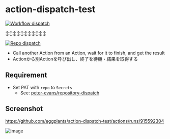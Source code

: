 # action-dispatch-test

[![Workflow dispatch](https://github.com/eggplants/action-dispatch-test/actions/workflows/workflow_disp.yml/badge.svg)](https://github.com/eggplants/action-dispatch-test/actions/workflows/workflow_disp.yml)

↕↕↕↕↕↕↕↕↕↕↕

[![Repo dispatch](https://github.com/eggplants/action-dispatch-test/actions/workflows/rep_disp.yml/badge.svg)](https://github.com/eggplants/action-dispatch-test/actions/workflows/rep_disp.yml)

- Call another Action from an Action, wait for it to finish, and get the result
- Actionから別Actionを呼び出し、終了を待機・結果を取得する


## Requirement

- Set PAT with `repo` to `Secrets`
  - See: [peter-evans/repository-dispatch](https://github.com/peter-evans/repository-dispatch#token)

## Screenshot

<https://github.com/eggplants/action-dispatch-test/actions/runs/915592304>

![image](https://user-images.githubusercontent.com/42153744/121058407-40094480-c7fb-11eb-8515-a5c1b753a970.png)
